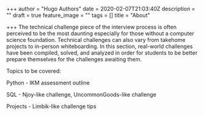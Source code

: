 +++
author = "Hugo Authors"
date = 2020-02-07T21:03:40Z
description = ""
draft = true
feature_image = ""
tags = []
title = "About"

+++
The technical challenge piece of the interview process is often perceived to be the most daunting especially for those without a computer science foundation. Technical challenges can also vary from takehome projects to in-person whiteboarding. In this section, real-world challenges have been compiled, solved, and analyzed in order for students to be better prepare themselves for the challenges awaiting them. 

Topics to be covered:

Python - IKM assessment outline

SQL - Njoy-like challenge, UncommonGoods-like challenge

Projects - Limbik-like challenge tips